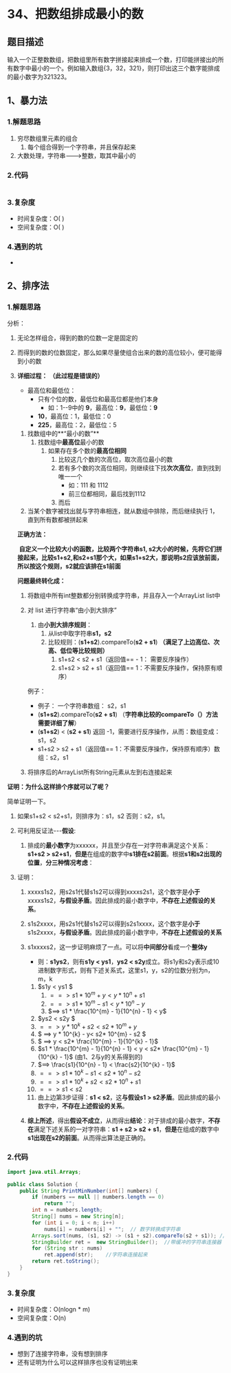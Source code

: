 # 34、把数组排成最小的数

## 题目描述

输入一个正整数数组，把数组里所有数字拼接起来排成一个数，打印能拼接出的所有数字中最小的一个。例如输入数组{3，32，321}，则打印出这三个数字能排成的最小数字为321323。

## 1、暴力法

### 1.解题思路

1. 穷尽数组里元素的组合
   1. 每个组合得到一个字符串，并且保存起来
2. 大数处理，字符串--->整数，取其中最小的

### 2.代码

```java

```

### 3.复杂度

- 时间复杂度：O( )
- 空间复杂度：O( )

### 4.遇到的坑

- 

## 2、排序法

### 1.解题思路

分析：

1. 无论怎样组合，得到的数的位数一定是固定的

2. 而得到的数的位数固定，那么如果尽量使组合出来的数的高位较小，便可能得到小的数

3. **详细过程：** **（此过程是错误的）**

   - 最高位和最低位：
     - 只有个位的数，最低位和最高位都是他们本身
       - 如：1--9中的 **9**，最高位：**9**，最低位：**9**
     - **10**，最高位：1，最低位：0
     - **225**，最高位：2，最低位：5

   1. 找数组中的**“最小的数”**
      1. 找数组中**最高位**最小的数
         1. 如果存在多个数的**最高位相同**
            1. 比较这几个数的次高位，取次高位最小的数
            2. 若有多个数的次高位相同，则继续往下找**次次高位**，直到找到唯一一个
               - 如：111 和 1112
               - 前三位都相同，最后找到1112
            3. 而后
   2. 当某个数字被找出就与字符串相连，就从数组中排除，而后继续执行 1，直到所有数都被拼起来

   

   **正确方法：**

   ​	  **自定义一个比较大小的函数，比较两个字符串s1, s2大小的时候，先将它们拼接起来，比较s1+s2,和s2+s1那个大，如果s1+s2大，那说明s2应该放前面，所以按这个规则，s2就应该排在s1前面**

   **问题最终转化成：**

   1. 将数组中所有int整数都分别转换成字符串，并且存入一个ArrayList<String> list中

   2. 对 list 进行字符串“由小到大排序”

      1. 由**小到大排序规则**：
         1. 从list中取字符串**s1，s2**
         2. 比较规则：(**s1+s2**).compareTo(**s2 + s1**)  **（满足了上边高位、次高、低位等比较规则）**
            1. s1+s2 < s2 + s1（返回值== - 1： 需要反序操作）
            2. s1+s2 > s2 + s1（返回值== 1：不需要反序操作，保持原有顺序）

      例子：

      - 例子： 一个字符串数组： s2，s1
      - (**s1+s2**).compareTo(**s2 + s1**)        （**字符串比较的compareTo（）方法需要详细了解**）
      - (**s1+s2**) < (**s2 + s1**)  返回 -1，需要进行反序操作，从而：数组变成：s1，s2
      - s1+s2 > s2 + s1（返回值== 1：不需要反序操作，保持原有顺序）数组：s2，s1

   3. 将排序后的ArrayList<String>所有String元素从左到右连接起来

**证明：为什么这样排个序就可以了呢？**

简单证明一下。

1. 如果s1+s2 < s2+s1，则排序为：s1，s2   否则：s2，s1。

2. 可利用反证法---**假设**:

   1. 排成的**最小数字**为xxxxxx，并且至少存在一对字符串满足这个关系：**s1+s2 > s2+s1**，**但是**在组成的数字中**s1排在s2前面**。根据**s1和s2出现的位置**，**分三种情况考虑**：

3. 证明：

   1. xxxxs1s2，用s2s1代替s1s2可以得到xxxxs2s1，这个数字是**小于**xxxxs1s2，**与假设矛盾**。因此排成的最小数字中，**不存在上述假设的关系**。

   2. s1s2xxxx，用s2s1代替s1s2可以得到s2s1xxxx，这个数字是**小于**s1s2xxxx，**与假设矛盾**。因此排成的最小数字中，**不存在上述假设的关系**

   3. s1xxxxs2，这一步证明麻烦了一点。可以将**中间部分**看成一个**整体y**

      * 则：**s1ys2**，则有**s1y < ys1**，**ys2 < s2y**成立。将s1y和s2y表示成10进制数字形式，则有下述关系式，这里s1，y，s2的位数分别为n，m，k

      1. $s1y < ys1   $
         1. $==>  s1 * 10^{m} + y < y* 10^{n} + s1$
         2. $==> s1 * 10^{m} -s1  < y* 10^{n} - y$
         3. $==> s1 * \frac{10^{m} - 1}{10^{n} - 1} < y$
      2.  $ys2 < s2y $
         1. $==>  y * 10^{k} + s2 < s2* 10^{m} + y$
         2. $ ==> y * 10^{k} - y< s2* 10^{m} - s2 $
         3. $ ==> y < s2* \frac{10^{m} - 1}{10^{k} - 1}$
      3.  $s1 * \frac{10^{m} - 1}{10^{n} - 1} < y <  s2* \frac{10^{m} - 1}{10^{k} - 1}$    (由1、2与y的关系得到的)
         1. $==>  \frac{s1}{10^{n} - 1} < \frac{s2}{10^{k} - 1}$
         2. $==>  s1 * 10^{k} -s1 < s2 * 10^{n} - s2$
         3. $==> s1*10^{k} + s2 < s2 * 10^{n} + s1$
         4. $==> s1 < s2$
      4.    由上边第3步证得：**s1 < s2**，这**与假设s1 > s2矛盾**。因此排成的最小数字中，**不存在上述假设的关系**。

   4. **综上所述**，得出**假设不成立**，从而得出**结论**：对于排成的最小数字，**不存在**满足下述关系的一对字符串：**s1 + s2 > s2 + s1**，**但是**在组成的数字中**s1出现在s2的前面**。从而得出算法是正确的。 

### 2.代码

```java
import java.util.Arrays;

public class Solution {
    public String PrintMinNumber(int[] numbers) {
        if (numbers == null || numbers.length == 0)
            return "";
        int n = numbers.length;
        String[] nums = new String[n];
        for (int i = 0; i < n; i++)
            nums[i] = numbers[i] + "";  // 数字转换成字符串
        Arrays.sort(nums, (s1, s2) -> (s1 + s2).compareTo(s2 + s1)); //定义比较规则
        StringBuilder ret =  new StringBuilder();  //带缓冲的字符串连接器
        for (String str : nums)	
            ret.append(str); 	//字符串连接起来
        return ret.toString();
    }
}
```

### 3.复杂度

- 时间复杂度：O(nlogn * m)   
- 空间复杂度：O(n)

### 4.遇到的坑

- 想到了连接字符串，没有想到排序
- 还有证明为什么可以这样排序也没有证明出来

